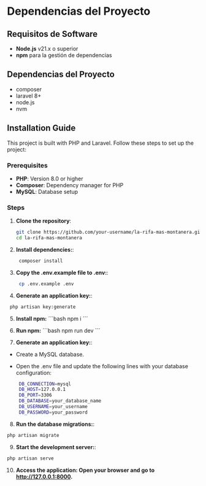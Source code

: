 # Dependencias del Proyecto

## Requisitos de Software

- **Node.js** v21.x o superior
- **npm**  para la gestión de dependencias

## Dependencias del Proyecto
- composer
- laravel 8+
- node.js
- nvm 

## Installation Guide

This project is built with PHP and Laravel. Follow these steps to set up the project:

### Prerequisites
- **PHP**: Version 8.0 or higher
- **Composer**: Dependency manager for PHP
- **MySQL**: Database setup

### Steps

1. **Clone the repository**:
   ```bash
   git clone https://github.com/your-username/la-rifa-mas-montanera.git
   cd la-rifa-mas-montanera
   ```

2. **Install dependencies:**:
   ```bash
    composer install
   ```

   
3. **Copy the .env.example file to .env:**:
   ```bash
    cp .env.example .env
   ```

 4. **Generate an application key:**:
   ```bash
    php artisan key:generate
   ```

 5. **Install npm:**
 ´´´bash
   npm i
 ´´´

 6. **Run npm:**
 ´´´bash
   npm run dev
 ´´´

 7. **Generate an application key:**:

- Create a MySQL database.
- Open the .env file and update the following lines with your database configuration:
 
   ```bash
    DB_CONNECTION=mysql
    DB_HOST=127.0.0.1
    DB_PORT=3306
    DB_DATABASE=your_database_name
    DB_USERNAME=your_username
    DB_PASSWORD=your_password
   ```

8. **Run the database migrations:**:
```bash
php artisan migrate
```


9. **Start the development server:**:
```bash
php artisan serve
```

10. **Access the application: Open your browser and go to http://127.0.0.1:8000.**
